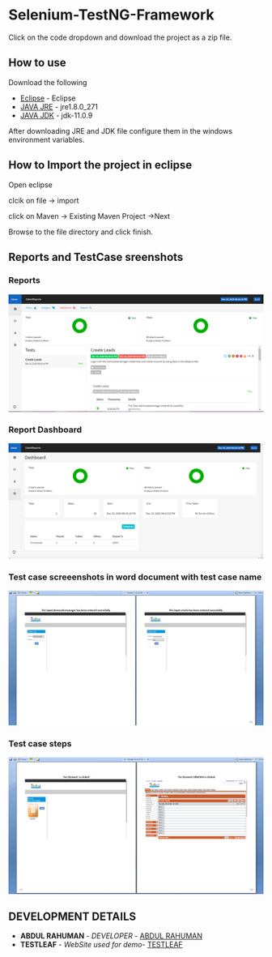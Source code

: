 # Selenium-TestNG-Framework

Click on the code dropdown and download the project as a zip file.


## How to use
  
  Download the following
  
* [Eclipse](https://www.eclipse.org/downloads/packages/release/juno/sr2/eclipse-ide-java-developers) - Eclipse
* [JAVA JRE](https://www.oracle.com/in/java/technologies/javase-jre8-downloads.html) - jre1.8.0_271
* [JAVA JDK](https://www.oracle.com/in/java/technologies/javase/javase-jdk8-downloads.html) - jdk-11.0.9

After downloading JRE and JDK file configure them in the windows environment variables.


How to Import the project in eclipse
-----------------------

Open eclipse

clcik on file -> import

click on Maven -> Existing Maven Project ->Next

Browse to the file directory and click finish.


## Reports and TestCase sreenshots

### Reports
![alt Reports](https://github.com/Abdull8870/Selenium-TestNG-Framework/blob/main/Details/Report.PNG)


### Report Dashboard
![alt Dashboard](https://github.com/Abdull8870/Selenium-TestNG-Framework/blob/main/Details/ReportDashboard.PNG)

### Test case screeenshots in word document with test case name
![alt ScreenShot](https://github.com/Abdull8870/Selenium-TestNG-Framework/blob/main/Details/StepsScreenShots.PNG)

### Test case steps
![alt steps](https://github.com/Abdull8870/Selenium-TestNG-Framework/blob/main/Details/StepsScreenShots2.PNG)

## DEVELOPMENT DETAILS

* **ABDUL RAHUMAN** - *DEVELOPER* - [ABDUL RAHUMAN](https://github.com/Abdull8870)
* **TESTLEAF**   - *WebSite used for demo*- [TESTLEAF](http://leaftaps.com/opentaps/control/main)

